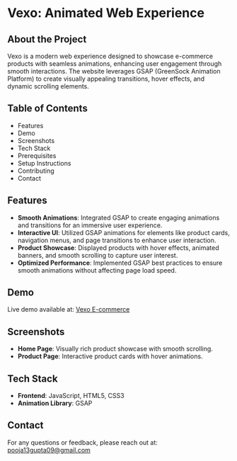 # Vexo: Animated Web Experience

## About the Project
Vexo is a modern web experience designed to showcase e-commerce products with seamless animations, enhancing user engagement through smooth interactions. The website leverages GSAP (GreenSock Animation Platform) to create visually appealing transitions, hover effects, and dynamic scrolling elements.

## Table of Contents
- Features
- Demo
- Screenshots
- Tech Stack
- Prerequisites
- Setup Instructions
- Contributing
- Contact

## Features
- **Smooth Animations**: Integrated GSAP to create engaging animations and transitions for an immersive user experience.
- **Interactive UI**: Utilized GSAP animations for elements like product cards, navigation menus, and page transitions to enhance user interaction.
- **Product Showcase**: Displayed products with hover effects, animated banners, and smooth scrolling to capture user interest.
- **Optimized Performance**: Implemented GSAP best practices to ensure smooth animations without affecting page load speed.

## Demo
Live demo available at: [Vexo E-commerce](https://gpooja13.github.io/Vexo-Ecommerce/)

## Screenshots
- **Home Page**: Visually rich product showcase with smooth scrolling.
- **Product Page**: Interactive product cards with hover animations.

## Tech Stack
- **Frontend**: JavaScript, HTML5, CSS3
- **Animation Library**: GSAP

## Contact
For any questions or feedback, please reach out at: [pooja13gupta09@gmail.com](mailto:pooja13gupta09@gmail.com)

